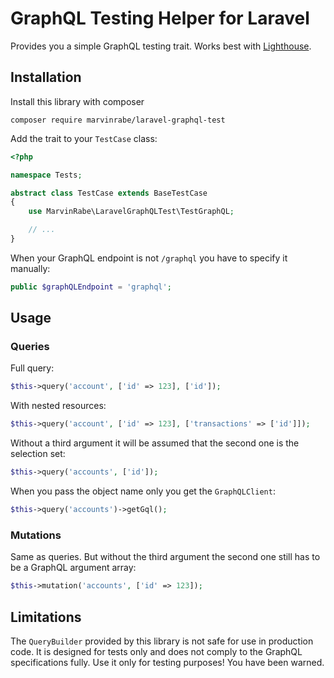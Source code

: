 # GraphQL Testing Helper for Laravel

Provides you a simple GraphQL testing trait. Works best with [Lighthouse](https://lighthouse-php.com/).

## Installation

Install this library with composer

    composer require marvinrabe/laravel-graphql-test

Add the trait to your `TestCase` class:

```php
<?php

namespace Tests;

abstract class TestCase extends BaseTestCase
{
    use MarvinRabe\LaravelGraphQLTest\TestGraphQL;

    // ...
}
```

When your GraphQL endpoint is not `/graphql` you have to specify it manually:

````php
public $graphQLEndpoint = 'graphql';
````

## Usage

### Queries

Full query:

```php
$this->query('account', ['id' => 123], ['id']);
```

With nested resources:

```php
$this->query('account', ['id' => 123], ['transactions' => ['id']]);
```

Without a third argument it will be assumed that the second one is the selection set:

```php
$this->query('accounts', ['id']);
```

When you pass the object name only you get the `GraphQLClient`:

```php
$this->query('accounts')->getGql();
```

### Mutations

Same as queries. But without the third argument the second one still has to be a GraphQL argument array: 

```php
$this->mutation('accounts', ['id' => 123]); 
```

## Limitations

The `QueryBuilder` provided by this library is not safe for use in production code. It is designed for tests only and does not comply to the GraphQL specifications fully. Use it only for testing purposes! You have been warned.
